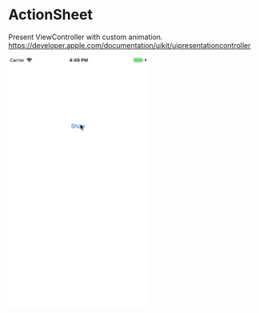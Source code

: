 # ActionSheet
Present ViewController with custom animation. https://developer.apple.com/documentation/uikit/uipresentationcontroller

<img src="https://github.com/regorstarp/ActionSheet/blob/master/demo.gif" height="500" />
